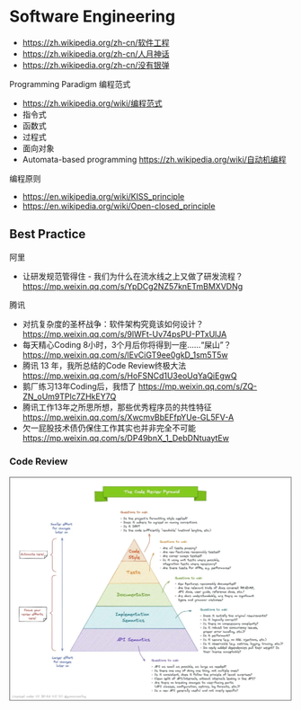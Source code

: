 # Software Engineering
- https://zh.wikipedia.org/zh-cn/软件工程
- https://zh.wikipedia.org/zh-cn/人月神话
- https://zh.wikipedia.org/zh-cn/没有银弹

Programming Paradigm 编程范式
- https://zh.wikipedia.org/wiki/编程范式
- 指令式
- 函数式
- 过程式
- 面向对象
- Automata-based programming https://zh.wikipedia.org/wiki/自动机编程

编程原则
- https://en.wikipedia.org/wiki/KISS_principle
- https://en.wikipedia.org/wiki/Open-closed_principle


## Best Practice

阿里
- 让研发规范管得住 - 我们为什么在流水线之上又做了研发流程？https://mp.weixin.qq.com/s/YpDCg2NZ57knETmBMXVDNg

腾讯
- 对抗复杂度的圣杯战争：软件架构究竟该如何设计？https://mp.weixin.qq.com/s/9lWFt-Uv74psPU-PTxUlJA
- 每天精心Coding 8小时，3个月后你将得到一座……“屎山”？https://mp.weixin.qq.com/s/lEvCiGT9ee0gkD_1sm5T5w
- 腾讯 13 年，我所总结的Code Review终极大法 https://mp.weixin.qq.com/s/HoFSNCd1U3eoUqYaQiEgwQ
- 鹅厂练习13年Coding后，我悟了 https://mp.weixin.qq.com/s/ZQ-ZN_oUm9TPlc7ZHkEY7Q
- 腾讯工作13年之所思所想，那些优秀程序员的共性特征 https://mp.weixin.qq.com/s/XwcmvBbEFfpYUe-GL5FV-A
- 欠一屁股技术债仍保住工作其实也并非完全不可能 https://mp.weixin.qq.com/s/DP49bnX_1_DebDNtuaytEw

### Code Review
![the-code-review-pyramid.webp](images/the-code-review-pyramid.webp)
